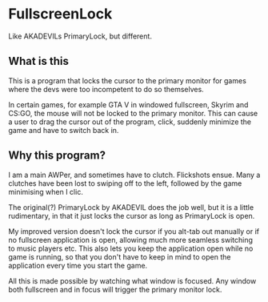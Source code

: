 # FullscreenLock
Like AKADEVILs PrimaryLock, but different.


## What is this
This is a program that locks the cursor to the primary monitor for games where the devs were too incompetent to do so themselves.

In certain games, for example GTA V in windowed fullscreen, Skyrim and CS:GO, the mouse will not be locked to the primary monitor.
This can cause a user to drag the cursor out of the program, click, suddenly minimize the game and have to switch back in.

## Why this program?

I am a main AWPer, and sometimes have to clutch. Flickshots ensue. Many a clutches have been lost to swiping off to the left, followed by the game minimising when I clic.

The original(?) PrimaryLock by AKADEVIL does the job well, but it is a little rudimentary, in that it just locks the cursor as long as PrimaryLock is open. 

My improved version doesn't lock the cursor if you alt-tab out manually or if no fullscreen application is open, allowing much more seamless switching to music players etc.
This also lets you keep the application open while no game is running, so that you don't have to keep in mind to open the application every time you start the game.

All this is made possible by watching what window is focused. Any window both fullscreen and in focus will trigger the primary monitor lock.


